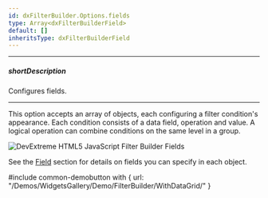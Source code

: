 ```yaml
---
id: dxFilterBuilder.Options.fields
type: Array<dxFilterBuilderField>
default: []
inheritsType: dxFilterBuilderField
---
```

---
##### shortDescription
Configures fields.

---
This option accepts an array of objects, each configuring a filter condition's appearance. Each condition consists of a data field, operation and value. A logical operation can combine conditions on the same level in a group.

![DevExtreme HTML5 JavaScript Filter Builder Fields](/Content/images/doc/19_2/FilterBuilder/visual_elements/fields.png)

See the [Field](/api-reference/10%20UI%20Widgets/dxFilterBuilder/5%20Field/Field.md '/Documentation/ApiReference/UI_Widgets/dxFilterBuilder/Configuration/fields/') section for details on fields you can specify in each object.

#include common-demobutton with {
    url: "/Demos/WidgetsGallery/Demo/FilterBuilder/WithDataGrid/"
}